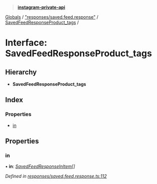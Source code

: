 > **[instagram-private-api](../README.md)**

[Globals](../README.md) / ["responses/saved.feed.response"](../modules/_responses_saved_feed_response_.md) / [SavedFeedResponseProduct_tags](_responses_saved_feed_response_.savedfeedresponseproduct_tags.md) /

# Interface: SavedFeedResponseProduct_tags

## Hierarchy

* **SavedFeedResponseProduct_tags**

## Index

### Properties

* [in](_responses_saved_feed_response_.savedfeedresponseproduct_tags.md#in)

## Properties

###  in

• **in**: *[SavedFeedResponseInItem](_responses_saved_feed_response_.savedfeedresponseinitem.md)[]*

*Defined in [responses/saved.feed.response.ts:112](https://github.com/dilame/instagram-private-api/blob/173bc62/src/responses/saved.feed.response.ts#L112)*